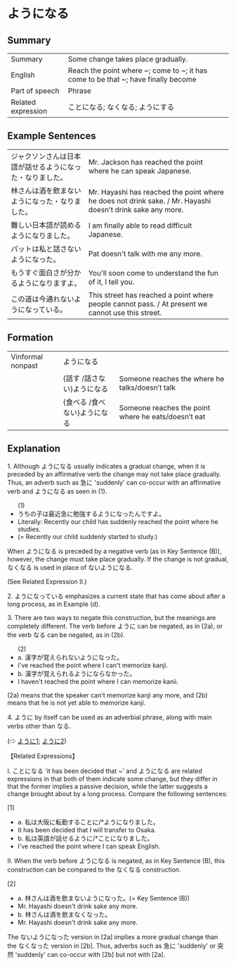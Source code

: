 # ようになる

## Summary

<table><tr>   <td>Summary</td>   <td>Some change takes place gradually.</td></tr><tr>   <td>English</td>   <td>Reach the point where ~; come to ~; it has come to be that ~; have finally become</td></tr><tr>   <td>Part of speech</td>   <td>Phrase</td></tr><tr>   <td>Related expression</td>   <td>ことになる; なくなる; ようにする</td></tr></table>

## Example Sentences

<table><tr>   <td>ジャクソンさんは日本語が話せるようになった・なりました。</td>   <td>Mr. Jackson has reached the point where he can speak Japanese.</td></tr><tr>   <td>林さんは酒を飲まないようになった・なりました。</td>   <td>Mr. Hayashi has reached the point where he does not drink sake. / Mr. Hayashi doesn’t drink sake any more.</td></tr><tr>   <td>難しい日本語が読めるようになりました。</td>   <td>I am finally able to read difficult Japanese.</td></tr><tr>   <td>パットは私と話さないようになった。</td>   <td>Pat doesn't talk with me any more.</td></tr><tr>   <td>もうすぐ面白さが分かるようになりますよ。</td>   <td>You'll soon come to understand the fun of it, I tell you.</td></tr><tr>   <td>この道は今通れないようになっている。</td>   <td>This street has reached a point where people cannot pass. / At present we cannot use this street.</td></tr></table>

## Formation

<table class="table"> <tbody><tr class="tr head"> <td class="td"><span class="bold"><span>Vinformal nonpast</span></span></td> <td class="td"><span class="concept">ようになる</span> </td> <td class="td"><span>&nbsp;</span></td> </tr> <tr class="tr"> <td class="td"><span>&nbsp;</span></td> <td class="td"><span>{話す /話さない}<span class="concept">ようになる</span></span></td> <td class="td"><span>Someone    reaches the where he talks/doesn’t talk</span></td> </tr> <tr class="tr"> <td class="td"><span>&nbsp;</span></td> <td class="td"><span>{食べる /食べない}<span class="concept">ようになる</span></span></td> <td class="td"><span>Someone    reaches the point where he eats/doesn’t eat</span></td> </tr></tbody></table>

## Explanation

<p>1. Although <span class="cloze">ようになる</span> usually indicates a gradual change, when it is preceded by an affirmative verb the change may not take place gradually. Thus, an adverb such as 急に 'suddenly' can co-occur with an affirmative verb and <span class="cloze">ようになる</span> as seen in (1).</p>  <ul>(1) <li>うちの子は最近急に勉強する<span class="cloze">ようになった</span>んですよ。</li> <li>Literally: Recently our child has suddenly reached the point where he studies. </li> <li>(= Recently our child suddenly started to study.)</li> </ul>  <p>When <span class="cloze">ようになる</span> is preceded by a negative verb (as in Key Sentence (B)), however, the change must take place gradually. If the change is not gradual, なくなる is used in place of ない<span class="cloze">ようになる</span>.</p>  <p>(See Related Expression II.)</p>  <p>2. <span class="cloze">ようになっている</span> emphasizes a current state that has come about after a long process, as in Example (d).</p>  <p>3. There are two ways to negate this construction, but the meanings are completely different. The verb before <span class="cloze">ように</span> can be negated, as in (2a), or the verb <span class="cloze">なる</span> can be negated, as in (2b).</p>  <ul>(2) <li>a. 漢字が覚えられない<span class="cloze">ようになった</span>。</li> <li>I've reached the point where I can't memorize kanji.</li> <div class="divide"></div> <li>b. 漢字が覚えられる<span class="cloze">ようにならなかった</span>。</li> <li>I haven't reached the point where I can memorize kanii.</li> </ul>  <p>(2a) means that the speaker can't memorize kanji any more, and (2b) means that he is not yet able to memorize kanji.</p>  <p>4. <span class="cloze">ように</span> by itself can be used as an adverbial phrase, along with main verbs other than <span class="cloze">なる</span>.</p>   <p>(⇨ <a href="#㊦ ように (1)">ように1</a>; <a href="#㊦ ように (2)">ように2</a>)</p>  <p>【Related Expressions】</p>  <p>I. ことになる 'it has been decided that ~' and <span class="cloze">ようになる</span> are related expressions in that both of them indicate some change, but they differ in that the former implies a passive decision, while the latter suggests a change brought about by a long process. Compare the following sentences:</p>  <p>[1]</p>  <ul> <li>a. 私は大阪に転勤することに/*<span class="cloze">ようになりました</span>。</li> <li>It has been decided that I will transfer to Osaka.</li> <div class="divide"></div> <li>b. 私は英語が話せる<span class="cloze">ように</span>/*ことに<span class="cloze">なりました</span>。</li> <li>I've reached the point where I can speak English.</li> </ul>  <p>II. When the verb before <span class="cloze">ようになる</span> is negated, as in Key Sentence (B), this construction can be compared to the なくなる construction.</p>  <p>[2]</p>  <ul> <li>a. 林さんは酒を飲まない<span class="cloze">ようになった</span>。(= Key Sentence (B))</li> <li>Mr. Hayashi doesn't drink sake any more.</li> <div class="divide"></div> <li>b. 林さんは酒を飲まなくなった。</li> <li>Mr. Hayashi doesn't drink sake any more.</li> </ul>  <p>The ない<span class="cloze">ようになった</span> version in [2a] implies a more gradual change than the なくなった version in [2b]. Thus, adverbs such as 急に 'suddenly' or 突然 'suddenly' can co-occur with [2b] but not with [2a].</p>

